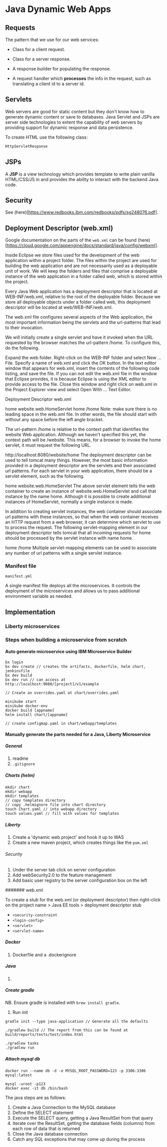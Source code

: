 # Java Dynamic Web Apps

## Requests

The pattern that we use for our web services:

* Class for a client request.

* Class for a server response.

* A response builder for populating the response.

* A request handler which **processes** the info in the request, such as translating a client id to a server id.

## Servlets

Web servers are good for static content but they don't know how to generate dynamic content or save to databases. Java Servlet and JSPs are server side technologies to extent the capability of web servers by providing support for dynamic response and data persistence.

To create HTML use the following class:

```Java
HttpServletResponse
```

## JSPs

A **JSP** is a view technology which provides template to write plain vanilla HTML/CSS/JS in and provides the ability to interact with the backend Java code.

## Security

See (here)[https://www.redbooks.ibm.com/redbooks/pdfs/sg248076.pdf].

## Deployment Descriptor (web.xml)

Google documentation on the parts of the `web.xml` can be found (here)[https://cloud.google.com/appengine/docs/standard/java/config/webxml].

Inside Eclipse we store files used for the development of the web application within a project folder. The files within the project are used for building the web application and are not necessarily used as a deployable unit of work. We will keep the folders and files that comprise a deployable instance of the web application in a folder called web, which is stored within the project.

Every Java Web application has a deployment descriptor that is located at WEB-INF/web.xml, relative to the root of the deployable folder. Because we store all deployable objects under a folder called web, this deployment descriptor will be located at web/WEB-INF/web.xml.

The web.xml file configures several aspects of the Web application, the most important information being the servlets and the url-patterns that lead to their invocation.

We will initially create a single servlet and have it invoked when the URL requested by the browser matches the url-pattern /home. To configure this, do the following.

Expand the web folder.
Right-click on the WEB-INF folder and select New ... File.
Specify a name of web.xml and click the OK button.
In the text editor window that appears for web.xml, insert the contents of the following code listing, and save the file.
If you can not edit the web.xml file in the window that Eclipse provides, it is because Eclipse is using the XML editor to provide access to the file. Close this window and right click on web.xml in the Project Explorer view and select Open With ... Text Editor.

Deployment Descriptor web.xml
<?xml version="1.0"?>
<web-app
     xmlns="http://java.sun.com/xml/ns/j2ee"
     xmlns:xsi="http://www.w3.org/2001/XMLSchema-instance"
     xsi:schemaLocation="http://java.sun.com/xml/ns/j2ee
        http://java.sun.com/xml/ns/j2ee/web-app_2_4.xsd"
     version="2.4">
   <servlet>
      <servlet-name>home</servlet-name>
      <servlet-class>website.web.HomeServlet</servlet-class>
   </servlet>
   <servlet-mapping>
      <servlet-name>home</servlet-name>
      <url-pattern>/home</url-pattern>
   </servlet-mapping>
</web-app>
Note: make sure there is no leading space in the web.xml file. In other words, the file should start with <?xml version="1.0"?> without any space before the left angle bracket.

The url-pattern /home is relative to the context path that identifies the website Web application. Although we haven't specified this yet, the context path will be /website. This means, for a browser to invoke the home servlet, it must request the following URL.

http://localhost:8080/website/home
The deployment descriptor can be used to tell tomcat many things. However, the most basic information provided in a deployment descriptor are the servlets and their associated url patterns. For each servlet in your web application, there should be a servlet element, such as the following.

   <servlet>
      <servlet-name>home</servlet-name>
      <servlet-class>website.web.HomeServlet</servlet-class>
   </servlet>
The above servlet element tells the web container to create an instance of website.web.HomeServlet and call that instance by the name home. Although it is possible to create additional instances of HomeServlet, normally a single instance is made.

In addition to creating servlet instances, the web container should associate url patterns with these instances, so that when the web container receives an HTTP request from a web browser, it can determine which servlet to use to process the request. The following servlet-mapping element in our deployment descriptor tells tomcat that all incoming requests for home should be processed by the servlet instance with name home.

   <servlet-mapping>
      <servlet-name>home</servlet-name>
      <url-pattern>/home</url-pattern>
   </servlet-mapping>
Multiple servlet-mapping elements can be used to associate any number of url patterns with a single servlet instance.


### Manifest file

`manifest.yml`

A single manifest file deploys all the microservices. It controls the deployment of the microservices and allows us to pass additional environment variable as needed.


## Implementation

### Liberty microservices

### Steps when building a microservice from scratch

#### Auto generate microservice using IBM Microservice Builder

```bashrc
bx login
bx dev create // creates the artifacts, dockerfile, helm chart, jenkinsfile
bx dev build
bx dev run // can access at  http://localhost:9080/[project]/v1/example

// Create an overrides.yaml at chart/overrides.yaml

minikube start
minikube docker-env
docker build [appname]
helm install chart/[appname]

// create configmap.yaml in chart/webapp/templates
```

#### Manually generate the parts needed for a Java, Liberty Microservice

##### General

1. readme
1. `.gitignore`

##### Charts (helm)

```bashrc
mkdir chart
mkdir webapp
mkdir templates
// copy templates directory
// copy .helmignore file into chart directory
touch Chart.yaml // into webapp directory
touch values.yaml // fill with values for templates
```

##### Liberty

1. Create a 'dynamic web project' and hook it up to WAS
1. Create a new maven project, which creates things like the `pom.xml`

###### Security

1. Under the server tab click on server configuration
1. Add webSecurity2.0 to the feature management
1. Add basic user registry to the server configuration box on the left

####### web.xml

To create a stub for the web.xml (or deployment descriptor) then right-click on the project name > Java EE tools > deployment descriptor stub

* `<security-constraint`
* `<login-config>`
* `<servlet>`
* `<servlet-name>`

##### Docker

1. Dockerfile and a .dockerignore

##### Java

1.

##### Create gradle

NB. Ensure gradle is installed with `brew install gradle`.

1. Run init

```
gradle init --type java-application // Generate all the defaults

./gradlew build // The report from this can be found at build/reports/tests/test/index.html

./gradlew tasks
./gradlew run
```

##### Attach mysql db

```
docker run --name db -d -e MYSQL_ROOT_PASSWORD=123 -p 3306:3306 mysql:latest

mysql -uroot -p123
docker exec -it db /bin/bash
```

The java steps are as follows:

1. Create a Java Connection to the MySQL database
1. Define the SELECT statement
1. Execute the SELECT query, getting a Java ResultSet from that query
1. Iterate over the ResultSet, getting the database fields (columns) from each row of data that is returned
1. Close the Java database connection
1. Catch any SQL exceptions that may come up during the process
